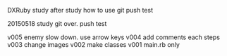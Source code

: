 DXRuby study
after study how to use git
push test


20150518 study git over. push test


v005 enemy slow down. use arrow keys
v004 add comments each steps
v003 change images
v002 make classes
v001 main.rb only

